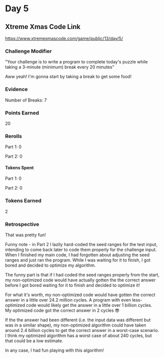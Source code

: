 # Day 5

## Xtreme Xmas Code Link

https://www.xtremexmascode.com/game/public/13/day/5/

### Challenge Modifier

"Your challenge is to write a program to complete today's puzzle while taking a 3-minute (minimum) break every 20 minutes"

Aww yeah! I'm gonna start by taking a break to get some food!

### Evidence

Number of Breaks: 7

### Points Earned

20

### Rerolls

Part 1: 0

Part 2: 0

#### Tokens Spent

Part 1: 0

Part 2: 0

### Tokens Earned

2

### Retrospective

That was pretty fun!

Funny note - in Part 2 I lazily hard-coded the seed ranges for the test input, intending to come back later to code them properly for the challenge input. When I finished my main code, I had forgotten about adjusting the seed ranges and just ran the program. While I was waiting for it to finish, I got bored and decided to optimize my algorithm.

The funny part is that if I had coded the seed ranges properly from the start, my non-optimized code would have actually gotten the the correct answer before I got bored waiting for it to finish and decided to optimize it!

For what it's worth, my non-optimized code would have gotten the correct answer in a little over 24.2 million cycles. A program with even less-optimized code would likely get the answer in a little over 1 billion cycles. My optimized code got the correct answer in 2 cycles 😎

If the the answer had been different (i.e. the input data was different but was in a similar shape), my non-optimized algorithm could have taken around 2.4 billion cycles to get the correct answer in a worst-case scenario. I think my optimized algorithm has a worst case of about 240 cycles, but that could be a low estimate.

In any case, I had fun playing with this algorithm!
